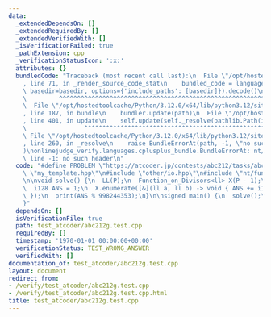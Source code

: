 ```yaml
---
data:
  _extendedDependsOn: []
  _extendedRequiredBy: []
  _extendedVerifiedWith: []
  _isVerificationFailed: true
  _pathExtension: cpp
  _verificationStatusIcon: ':x:'
  attributes: {}
  bundledCode: "Traceback (most recent call last):\n  File \"/opt/hostedtoolcache/Python/3.12.0/x64/lib/python3.12/site-packages/onlinejudge_verify/documentation/build.py\"\
    , line 71, in _render_source_code_stat\n    bundled_code = language.bundle(stat.path,\
    \ basedir=basedir, options={'include_paths': [basedir]}).decode()\n          \
    \         ^^^^^^^^^^^^^^^^^^^^^^^^^^^^^^^^^^^^^^^^^^^^^^^^^^^^^^^^^^^^^^^^^^^^^^^^^^^^^^^^^\n\
    \  File \"/opt/hostedtoolcache/Python/3.12.0/x64/lib/python3.12/site-packages/onlinejudge_verify/languages/cplusplus.py\"\
    , line 187, in bundle\n    bundler.update(path)\n  File \"/opt/hostedtoolcache/Python/3.12.0/x64/lib/python3.12/site-packages/onlinejudge_verify/languages/cplusplus_bundle.py\"\
    , line 401, in update\n    self.update(self._resolve(pathlib.Path(included), included_from=path))\n\
    \                ^^^^^^^^^^^^^^^^^^^^^^^^^^^^^^^^^^^^^^^^^^^^^^^^^^^^^^^^^\n \
    \ File \"/opt/hostedtoolcache/Python/3.12.0/x64/lib/python3.12/site-packages/onlinejudge_verify/languages/cplusplus_bundle.py\"\
    , line 260, in _resolve\n    raise BundleErrorAt(path, -1, \"no such header\"\
    )\nonlinejudge_verify.languages.cplusplus_bundle.BundleErrorAt: nt/function_on_divisors.hpp:\
    \ line -1: no such header\n"
  code: "#define PROBLEM \"https://atcoder.jp/contests/abc212/tasks/abc212_g\"\n#include\
    \ \"my_template.hpp\"\n#include \"other/io.hpp\"\n#include \"nt/function_on_divisors.hpp\"\
    \n\nvoid solve() {\n  LL(P);\n  Function_on_Divisors<ll> X(P - 1);\n  X.set_euler_phi();\n\
    \  i128 ANS = 1;\n  X.enumerate([&](ll a, ll b) -> void { ANS += i128(a) * b;\
    \ });\n  print(ANS % 998244353);\n}\n\nsigned main() {\n  solve();\n  return 0;\n\
    }"
  dependsOn: []
  isVerificationFile: true
  path: test_atcoder/abc212g.test.cpp
  requiredBy: []
  timestamp: '1970-01-01 00:00:00+00:00'
  verificationStatus: TEST_WRONG_ANSWER
  verifiedWith: []
documentation_of: test_atcoder/abc212g.test.cpp
layout: document
redirect_from:
- /verify/test_atcoder/abc212g.test.cpp
- /verify/test_atcoder/abc212g.test.cpp.html
title: test_atcoder/abc212g.test.cpp
---
```

